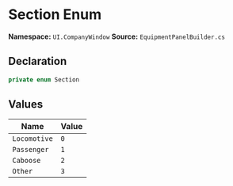 # Section Enum

**Namespace:** `UI.CompanyWindow`
**Source:** `EquipmentPanelBuilder.cs`

## Declaration

```csharp
private enum Section
```

## Values

| Name | Value |
|------|-------|
| `Locomotive` | `0` |
| `Passenger` | `1` |
| `Caboose` | `2` |
| `Other` | `3` |

